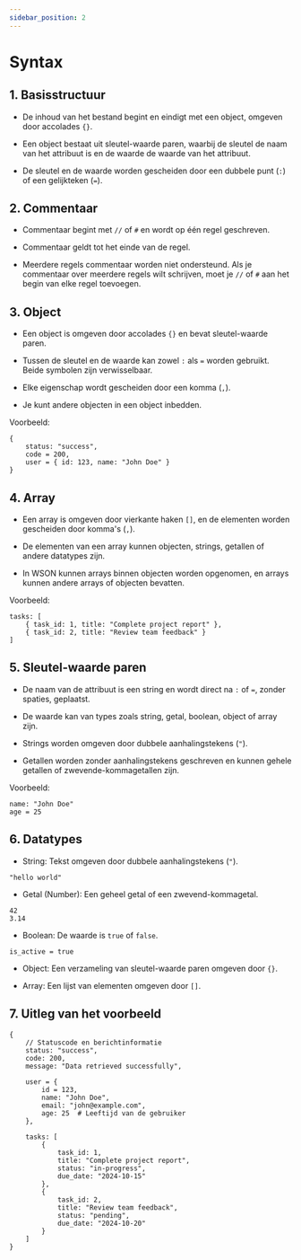 ```yaml
---
sidebar_position: 2
---
```


# Syntax

## 1. Basisstructuur
* De inhoud van het bestand begint en eindigt met een object, omgeven door accolades `{}`.

* Een object bestaat uit sleutel-waarde paren, waarbij de sleutel de naam van het attribuut is en de waarde de waarde van het attribuut.

* De sleutel en de waarde worden gescheiden door een dubbele punt (`:`) of een gelijkteken (`=`).

## 2. Commentaar
* Commentaar begint met `//` of `#` en wordt op één regel geschreven.

* Commentaar geldt tot het einde van de regel.

* Meerdere regels commentaar worden niet ondersteund. Als je commentaar over meerdere regels wilt schrijven, moet je `//` of `#` aan het begin van elke regel toevoegen.

## 3. Object
* Een object is omgeven door accolades `{}` en bevat sleutel-waarde paren.

* Tussen de sleutel en de waarde kan zowel `:` als `=` worden gebruikt. Beide symbolen zijn verwisselbaar.

* Elke eigenschap wordt gescheiden door een komma (`,`).

* Je kunt andere objecten in een object inbedden.

Voorbeeld:

```
{
    status: "success",
    code = 200,
    user = { id: 123, name: "John Doe" }
}
```

## 4. Array
* Een array is omgeven door vierkante haken `[]`, en de elementen worden gescheiden door komma's (`,`).

* De elementen van een array kunnen objecten, strings, getallen of andere datatypes zijn.

* In WSON kunnen arrays binnen objecten worden opgenomen, en arrays kunnen andere arrays of objecten bevatten.

Voorbeeld:

```
tasks: [
    { task_id: 1, title: "Complete project report" },
    { task_id: 2, title: "Review team feedback" }
]
```

## 5. Sleutel-waarde paren
* De naam van de attribuut is een string en wordt direct na `:` of `=`, zonder spaties, geplaatst.

* De waarde kan van types zoals string, getal, boolean, object of array zijn.

* Strings worden omgeven door dubbele aanhalingstekens (`"`).

* Getallen worden zonder aanhalingstekens geschreven en kunnen gehele getallen of zwevende-kommagetallen zijn.

Voorbeeld:

```
name: "John Doe"
age = 25
```

## 6. Datatypes
* String: Tekst omgeven door dubbele aanhalingstekens (`"`).

```
"hello world"
```

- Getal (Number): Een geheel getal of een zwevend-kommagetal.

```
42
3.14
```

- Boolean: De waarde is `true` of `false`.

```
is_active = true
```

* Object: Een verzameling van sleutel-waarde paren omgeven door `{}`.

* Array: Een lijst van elementen omgeven door `[]`.

## 7. Uitleg van het voorbeeld

```ws
{
    // Statuscode en berichtinformatie
    status: "success",
    code: 200,
    message: "Data retrieved successfully",

    user = {
        id = 123,
        name: "John Doe",
        email: "john@example.com",
        age: 25  # Leeftijd van de gebruiker
    },

    tasks: [
        {
            task_id: 1,
            title: "Complete project report",
            status: "in-progress",
            due_date: "2024-10-15"
        },
        {
            task_id: 2,
            title: "Review team feedback",
            status: "pending",
            due_date: "2024-10-20"
        }
    ]
}
```